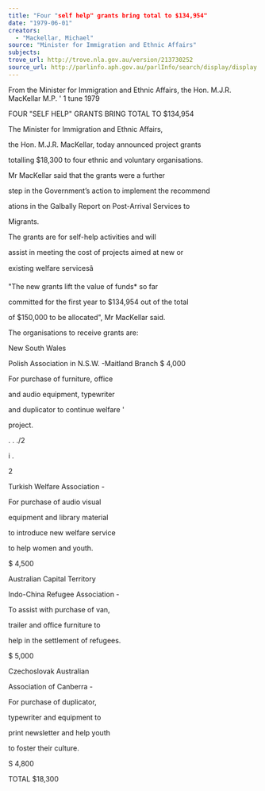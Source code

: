 ```yaml
---
title: "Four "self help" grants bring total to $134,954"
date: "1979-06-01"
creators:
  - "Mackellar, Michael"
source: "Minister for Immigration and Ethnic Affairs"
subjects:
trove_url: http://trove.nla.gov.au/version/213730252
source_url: http://parlinfo.aph.gov.au/parlInfo/search/display/display.w3p;query=Id%3A%22media/pressrel/HPR08004456%22
---
```


 From the Minister for Immigration and Ethnic Affairs, the Hon. M.J.R. MacKellar M.P.  '  1 tune 1979

 FOUR "SELF HELP" GRANTS BRING TOTAL TO $134,954

 The Minister for Immigration and Ethnic Affairs,  

 the Hon. M.J.R. MacKellar,  today announced project grants 

 totalling $18,300 to four ethnic and voluntary organisations.

 Mr MacKellar said that the grants were a further 

 step in the Government’s action to implement the recommend­

 ations in the Galbally Report on Post-Arrival Services to 

 Migrants.

 The grants are for self-help activities and will 

 assist in meeting the cost of projects aimed at new or 

 existing welfare servicesâ

 "The new grants lift the value of funds* so far 

 committed for the first year to $134,954 out of the total 

 of $150,000 to be allocated", Mr MacKellar said.

 The organisations to receive grants are:

 New South Wales

 Polish Association in N.S.W. -Maitland Branch $ 4,000

 For purchase of furniture,  office

 and audio equipment,  typewriter

 and duplicator to continue welfare '

 project.

 . .  ./2

 i .

 2

 Turkish Welfare Association - 

 For purchase of audio visual 

 equipment and library material 

 to introduce new welfare service 

 to help women and youth.

 $ 4,500

 Australian Capital Territory

 Indo-China Refugee Association - 

 To assist with purchase of van, 

 trailer and office furniture to 

 help in the settlement of refugees.

 $ 5,000

 Czechoslovak Australian 

 Association of Canberra - 

 For purchase of duplicator, 

 typewriter and equipment to 

 print newsletter and help youth 

 to foster their culture.

 S 4,800

 TOTAL $18,300

